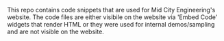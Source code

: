 This repo contains code snippets that are used for Mid City Engineering's website. The code files are either visibile on the website via 'Embed Code' widgets that render HTML or they were used for internal demos/sampling and are not visible on the website.

